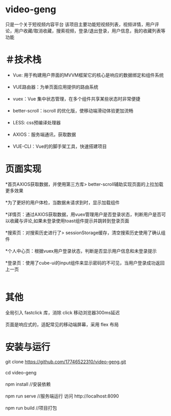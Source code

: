 # video-geng
只是一个关于短视频内容平台
该项目主要功能短视频列表，视频详情，用户评论，用户收藏/取消收藏，搜索视频，登录/退出登录，用户信息，我的收藏列表等功能

＃技术栈
====
* Vue: 用于构建用户界面的MVVM框架它的核心是响应的数据绑定和组件系统<br><br>
* VUE路由器：为单页面应用提供的路由系统<br><br>
* vuex：Vue 集中状态管理，在多个组件共享某些状态时非常便捷<br><br>
* better-scroll：iscroll 的优化版，使移动端滑动体验更加流畅<br><br>
* LESS: css预编译处理器<br><br>
* AXIOS：服务端通讯，获取数据<br><br>
* VUE-CLI：Vue的的脚手架工具，快速搭建项目<br>

页面实现
====

*首页AXIOS获取数据，并使用第三方库> better-scroll辅助实现页面的上拉加载更多效果<br><br>
*为了更好的用户体检，当数据未请求到时，显示加载组件<br><br>
*详情页：通过AXIOS获取数据，用vuex管理用户是否登录状态，判断用户是否可以收藏与评论,如果未登录使用toast组件提示并跳转到登录页面<br><br>
*搜索页：对搜索历史进行了> sessionStorage缓存，清空搜索历史使用了确认组件<br><br>
*个人中心页：根据vuex用户登录状态，判断是否显示用户信息和未登录提示<br><br>
*登录页：使用了cube-ui的input组件来显示密码的不可见，当用户登录成功返回上一页<br><br>

其他
====
  全局引入 fastclick 库，消除 click 移动浏览器300ms延迟<br><br>
  页面是响应式的，适配常见的移动端屏幕，采用 flex 布局

安装与运行
====
  git clone https://github.com/17746522310/video-geng.git <br><br>
  cd video-geng <br><br>
  npm install //安装依赖 <br><br>
  npm run serve //服务端运行 访问 http://localhost:8090 <br><br>
  npm run build  //项目打包
